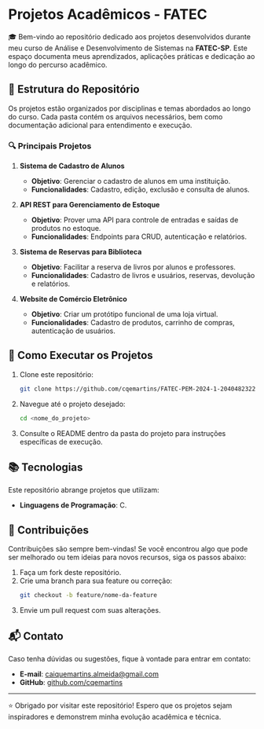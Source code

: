 # Projetos Acadêmicos - FATEC

🎓 Bem-vindo ao repositório dedicado aos projetos desenvolvidos durante meu curso de Análise e Desenvolvimento de Sistemas na **FATEC-SP**. Este espaço documenta meus aprendizados, aplicações práticas e dedicação ao longo do percurso acadêmico.

## 📂 Estrutura do Repositório

Os projetos estão organizados por disciplinas e temas abordados ao longo do curso. Cada pasta contém os arquivos necessários, bem como documentação adicional para entendimento e execução.

### 🔍 Principais Projetos

1. **Sistema de Cadastro de Alunos**  
   - **Objetivo**: Gerenciar o cadastro de alunos em uma instituição.
   - **Funcionalidades**: Cadastro, edição, exclusão e consulta de alunos.

2. **API REST para Gerenciamento de Estoque**  
   - **Objetivo**: Prover uma API para controle de entradas e saídas de produtos no estoque.
   - **Funcionalidades**: Endpoints para CRUD, autenticação e relatórios.

3. **Sistema de Reservas para Biblioteca**  
   - **Objetivo**: Facilitar a reserva de livros por alunos e professores.
   - **Funcionalidades**: Cadastro de livros e usuários, reservas, devolução e relatórios.

4. **Website de Comércio Eletrônico**  
   - **Objetivo**: Criar um protótipo funcional de uma loja virtual.
   - **Funcionalidades**: Cadastro de produtos, carrinho de compras, autenticação de usuários.

## 🚀 Como Executar os Projetos

1. Clone este repositório:
   ```bash
   git clone https://github.com/cqemartins/FATEC-PEM-2024-1-2040482322023-CAIQUE.git
   ```

2. Navegue até o projeto desejado:
   ```bash
   cd <nome_do_projeto>
   ```

3. Consulte o README dentro da pasta do projeto para instruções específicas de execução.

## 📚 Tecnologias

Este repositório abrange projetos que utilizam:

- **Linguagens de Programação**: C.

## 🤝 Contribuições

Contribuições são sempre bem-vindas! Se você encontrou algo que pode ser melhorado ou tem ideias para novos recursos, siga os passos abaixo:

1. Faça um fork deste repositório.
2. Crie uma branch para sua feature ou correção:
   ```bash
   git checkout -b feature/nome-da-feature
   ```
3. Envie um pull request com suas alterações.

## 📬 Contato

Caso tenha dúvidas ou sugestões, fique à vontade para entrar em contato:

- **E-mail**: [caiquemartins.almeida@gmail.com](mailto:caiquemartins.almeida@gmail.com)
- **GitHub**: [github.com/cqemartins](https://github.com/cqemartins)

---

⭐ Obrigado por visitar este repositório! Espero que os projetos sejam inspiradores e demonstrem minha evolução acadêmica e técnica.
